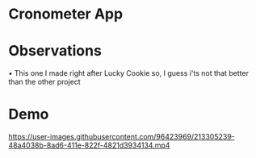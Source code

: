 # Cronometer App

# Observations
• This one I made right after Lucky Cookie so, I guess i'ts not that better than the other project

# Demo


https://user-images.githubusercontent.com/96423969/213305239-48a4038b-8ad6-411e-822f-4821d3934134.mp4

